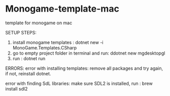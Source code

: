 # Monogame-template-mac
template for monogame on mac

SETUP STEPS:

1) install monogame templates :  dotnet new -i MonoGame.Templates.CSharp
2) go to empty project folder in terminal and run: ddotnet new mgdesktopgl
3) run : dotnet run

ERRORS: 
error with installing templates: remove all packages and try again, if not, reinstall dotnet.

error with finding SdL libraries: make sure SDL2 is installed, run : brew install sdl2
